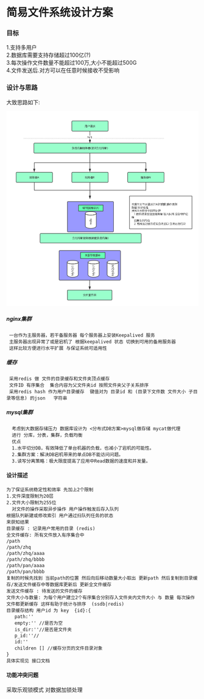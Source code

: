 # 简易文件系统设计方案

### 目标

1.支持多用户  
2.数据库需要支持存储超过100亿\(?\)  
3.每次操作文件数量不能超过100万,大小不能超过500G  
4.文件发送后.对方可以在任意时候接收不受影响

### 设计与思路

大致思路如下:

  ![](/assets/系统架构.png)

##### nginx集群

```
 一台作为主服务器，若干备服务器 每个服务器上安装Keepalived 服务 
 主服务器出现异常了或是宕机了 根据keepalived 状态 切换到可用的备用服务器
 这样比较方便进行水平扩展 与保证系统可适用性
```

##### 缓存

```
 采用redis 做 文件的目录缓存和文件夹顶点缓存 
 文件ID 有序集合  集合内容为父文件夹id 按照文件夹父子关系排序
 采用redis hash 作为用户目录缓存  键值对为 目录id 和 (目录下文件数 文件大小 子目录等信息) 的json   字符串   
```

##### mysql集群

```
  考虑到大数据存储压力 数据库设计为 <分布式DB方案>mysql做存储 mycat做代理
  进行 分库，分表，集群，负载均衡
  优点
  1.水平切分DB，有效降低了单台机器的负载，也减小了宕机的可能性。
  2.集群方案：解决DB宕机带来的单点DB不能访问问题。
  3.读写分离策略：极大限度提高了应用中Read数据的速度和并发量。
```

#### 设计描述
    为了保证系统稳定性和效率 先加上2个限制 
    1.文件深度限制为20层
    2.文件大小限制为255位
      对文件的操作采取异步操作 用户操作触发后存入队列
    根据队列新建或修改索引 用户通过扫队列任务的状态
    来获知结果 
    目录缓存 : 记录用户常用的目录 (redis)
    全文件缓存: 所有文件放入有序集合中 
    /path
    /path/zhq
    /path/zhq/aaaa
    /path/zhq/bbbb
    /path/pan/aaaa
    /path/pan/bbbb 
    复制的时候先找到 当前path的位置 然后向后移动数量大小取出 更新path 然后复制到目录缓存/发送文件缓存中等数据库更新后 更新全文件缓存
    发送文件缓存 : 待发送的文件的缓存
    文件大小与数量: 为每个用户建立2个有序集合分别存入文件夹内文件大小 与 数量 每次操作文件都更新缓存 这样有助于统计与排序  (ssdb|redis)
    目录缓存结构 用户id 为 key  {id}:{
       path:''
       empty:'' //是否为空
       is_dir:''//是否是文件夹
       p_id:''//
       id:''
       children [] //缓存分页的文件目录对象
    }
    具体实现见 接口文档
    
   
#### 功能冲突问题

采取乐观锁模式 对数据加锁处理


